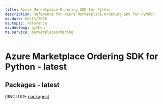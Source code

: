 ```yaml
---
title: Azure Marketplace Ordering SDK for Python
description: Reference for Azure Marketplace Ordering SDK for Python
ms.date: 02/13/2025
ms.topic: reference
ms.devlang: python
ms.service: marketplaceordering
---
```

# Azure Marketplace Ordering SDK for Python - latest
## Packages - latest
[!INCLUDE [packages](marketplace-ordering-index.md)]